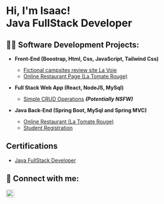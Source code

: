 <h1>Hi, I'm Isaac! <br/><a>Java FullStack Developer</a></h1>

<h2>👨‍💻 Software Development Projects:</h2>

- <b>Front-End (Boostrap, Html, Css, JavaScript, Tailwind Css)</b>
  - [Fictional campsites review site La Voie ](https://github.com/IsaacAdude/FictionalCampsiteLaVoie)
  - [Online Restaurant Page (La Tomate Rouge) ](https://github.com/IsaacAdude/RestaurantLaTomateRouge)
    
- <b>Full Stack Web App (React, NodeJS, MySql)</b>
  - [Simple CRUD Operations](https://github.com/joshmadakor1/4chan-Image-Analysis-Middleware-C964) <b><i>(Potentially NSFW)</b></i>
- <b>Java Back-End (Spring Boot, MySql and Spring MVC)</b>
  - [Online Restaurant (La Tomate Rouge)](https://github.com/IsaacAdude/RestaurantBackEnd)
  - [Student Registration](https://github.com/IsaacAdude/StudentManagementSystem)

<h2>Certifications</h2>

- [Java FullStack Developer](https://www.youtube.com/watch?v=a83ASGn_V_s)


<h2> 🤳 Connect with me:</h2>

[<img align="left" alt="IsaacAdude | LinkedIn" width="22px" src="https://cdn.jsdelivr.net/npm/simple-icons@v3/icons/linkedin.svg" />][linkedin]



[linkedin]: www.linkedin.com/in/isaac-adude

<!--
**isaacadude/isaacadude** is a ✨ _special_ ✨ repository because its `README.md` (this file) appears on your GitHub profile.

Here are some ideas to get you started:

- 🔭 I’m currently working on ...
- 🌱 I’m currently learning ...
- 👯 I’m looking to collaborate on ...
- 🤔 I’m looking for help with ...
- 💬 Ask me about ...
- 📫 How to reach me: ...
- 😄 Pronouns: ...
- ⚡ Fun fact: ...
-->
